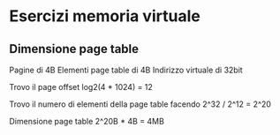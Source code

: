 # Esercizi memoria virtuale

## Dimensione page table

Pagine di 4B
Elementi page table di 4B
Indirizzo virtuale di 32bit

Trovo il page offset
log2(4 * 1024) = 12

Trovo il numero di elementi della page table facendo
2^32 / 2^12 = 2^20 

Dimensione page table
2^20B * 4B = 4MB

